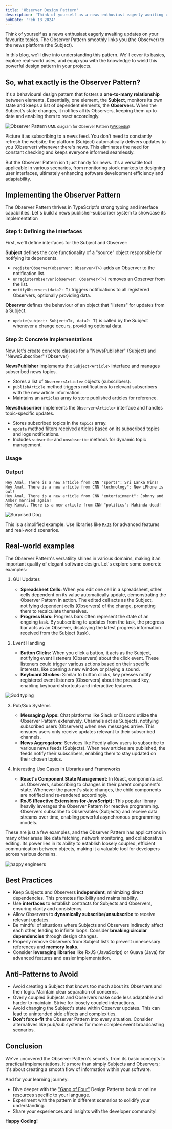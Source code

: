 ```yaml
---
title: 'Observer Design Pattern'
description: 'Think of yourself as a news enthusiast eagerly awaiting updates on your favourite topics. The Observer Pattern smoothly links you (the Observer) to the news platform (the Subject).'
pubDate: 'Feb 18 2024'
---
```


Think of yourself as a news enthusiast eagerly awaiting updates on your favourite topics. The Observer Pattern smoothly links you (the Observer) to the news platform (the Subject).

In this blog, we'll dive into understanding this pattern. We'll cover its basics, explore real-world uses, and equip you with the knowledge to wield this powerful design pattern in your projects.

## So, what exactly is the Observer Pattern?

It's a behavioural design pattern that fosters a <strong>one-to-many relationship</strong> between elements. Essentially, one element, the <strong>Subject</strong>, monitors its own state and keeps a list of dependent elements, the <strong>Observers</strong>. When the Subject's state changes, it notifies all its Observers, keeping them up to date and enabling them to react accordingly.

![Observer Pattern](../../assets/images/blogs/observer-pattern.png)
<small>UML diagram for Observer Pattern (<a href="https://en.wikipedia.org/wiki/Observer_pattern" target="_blank" rel="noreferrer">Wikipedia</a>)</small>

Picture it as subscribing to a news feed. You don't need to constantly refresh the website; the platform (Subject) automatically delivers updates to you (Observer) whenever there's news. This eliminates the need for constant checking and keeps everyone informed seamlessly.

But the Observer Pattern isn't just handy for news. It's a versatile tool applicable in various scenarios, from monitoring stock markets to designing user interfaces, ultimately enhancing software development efficiency and adaptability.

## Implementing the Observer Pattern

The Observer Pattern thrives in TypeScript's strong typing and interface capabilities. Let's build a news publisher-subscriber system to showcase its implementation

### Step 1: Defining the Interfaces

First, we'll define interfaces for the Subject and Observer:

<script src="https://gist.github.com/LasithaPrabodha/adb52b3f274a2d468dc66d255a0f786e.js"></script>

<strong>Subject<T></strong> defines the core functionality of a "source" object responsible for notifying its dependents.

- `registerObserver(observer: Observer<T>)` adds an Observer to the notification list.
- `unregisterObserver(observer: Observer<T>)` removes an Observer from the list.
- `notifyObservers(data?: T)` triggers notifications to all registered Observers, optionally providing data.

<strong>Observer<T></strong> defines the behaviour of an object that "listens" for updates from a Subject.

- `update(subject: Subject<T>, data?: T)` is called by the Subject whenever a change occurs, providing optional data.

### Step 2: Concrete Implementations

Now, let's create concrete classes for a "NewsPublisher" (Subject) and "NewsSubscriber" (Observer)

<script src="https://gist.github.com/LasithaPrabodha/7937d28ba2e0615c0c01b2640712b7bf.js"></script>

<strong>NewsPublisher</strong> implements the `Subject<Article>` interface and manages subscribed news topics.

- Stores a list of `Observer<Article>` objects (subscribers).
- `publishArticle` method triggers notifications to relevant subscribers with the new article information.
- Maintains an `articles` array to store published articles for reference.

<strong>NewsSubscriber</strong> implements the `Observer<Article>` interface and handles topic-specific updates.

- Stores subscribed topics in the `topics` array.
- `update` method filters received articles based on its subscribed topics and logs notifications.
- Includes `subscribe` and `unsubscribe` methods for dynamic topic management.

### Usage

<script src="https://gist.github.com/LasithaPrabodha/b0fb3ec81550b10563d993a9f232a500.js"></script>

### Output

``` 
Hey Amal, There is a new article from CNN "sports": Sri Lanka Wins! 
Hey Amal, There is a new article from CNN "technology": New iPhone is out! 
Hey Amal, There is a new article from CNN "entertainment": Johnny and Amber married again! 
Hey Kamal, There is a new article from CNN "politics": Mahinda dead!

```

![Surprised Dog](../../assets/images/blogs/surprised-dog.gif)

This is a simplified example. Use libraries like <a href="https://rxjs.dev/guide/overview" target="_blank" rel="noreferrer">`RxJS`</a> for advanced features and real-world scenarios.

## Real-world examples

The Observer Pattern's versatility shines in various domains, making it an important quality of elegant software design. Let's explore some concrete examples:

1. GUI Updates
   - <strong>Spreadsheet Cells:</strong> When you edit one cell in a spreadsheet, other cells dependent on its value automatically update, demonstrating the Observer Pattern in action. The edited cell acts as the Subject, notifying dependent cells (Observers) of the change, prompting them to recalculate themselves.
   - <strong>Progress Bars:</strong> Progress bars often represent the state of an ongoing task. By subscribing to updates from the task, the progress bar acts as an Observer, displaying the latest progress information received from the Subject (task).

2. Event Handling
   - <strong>Button Clicks:</strong> When you click a button, it acts as the Subject, notifying event listeners (Observers) about the click event. These listeners could trigger various actions based on their specific interests, like opening a new window or playing a sound.
   - <strong>Keyboard Strokes:</strong> Similar to button clicks, key presses notify registered event listeners (Observers) about the pressed key, enabling keyboard shortcuts and interactive features.

![God typing](../../assets/images/blogs/typing.gif)

3. Pub/Sub Systems
   - <strong>Messaging Apps:</strong> Chat platforms like Slack or Discord utilize the Observer Pattern extensively. Channels act as Subjects, notifying subscribed users (Observers) when new messages arrive. This ensures users only receive updates relevant to their subscribed channels.
   - <strong>News Aggregators:</strong> Services like Feedly allow users to subscribe to various news feeds (Subjects). When new articles are published, the feeds notify their subscribers, enabling them to stay updated on their chosen topics.

4. Interesting Use Cases in Libraries and Frameworks
   - <strong>React's Component State Management:</strong> In React, components act as Observers, subscribing to changes in their parent component's state. Whenever the parent's state changes, the child components are notified and re-rendered accordingly.
   - <strong>RxJS (Reactive Extensions for JavaScript):</strong> This popular library heavily leverages the Observer Pattern for reactive programming. Observers subscribe to Observables (Subjects) and receive data streams over time, enabling powerful asynchronous programming models.

These are just a few examples, and the Observer Pattern has applications in many other areas like data fetching, network monitoring, and collaborative editing. Its power lies in its ability to establish loosely coupled, efficient communication between objects, making it a valuable tool for developers across various domains.

![happy engineers](../../assets/images/blogs/happy-engineers.gif)

## Best Practices

- Keep Subjects and Observers <strong>independent</strong>, minimizing direct dependencies. This promotes flexibility and maintainability.
- Use <strong>interfaces</strong> to establish contracts for Subjects and Observers, ensuring clarity and consistency.
- Allow Observers to <strong>dynamically subscribe/unsubscribe</strong> to receive relevant updates.
- Be mindful of situations where Subjects and Observers indirectly affect each other, leading to infinite loops. Consider <strong>breaking circular dependencies</strong> through design changes.
- Properly remove Observers from Subject lists to prevent unnecessary references and <strong>memory leaks.</strong>
- Consider <strong>leveraging libraries</strong> like RxJS (JavaScript) or Guava (Java) for advanced features and easier implementation.


## Anti-Patterns to Avoid

- Avoid creating a Subject that knows too much about its Observers and their logic. Maintain clear separation of concerns.
- Overly coupled Subjects and Observers make code less adaptable and harder to maintain. Strive for loosely coupled interactions.
- Avoid changing the Subject's state within Observer updates. This can lead to unintended side effects and complexities.
- <strong>Don't force-fit</strong> the Observer Pattern into every situation. Consider alternatives like pub/sub systems for more complex event broadcasting scenarios.

## Conclusion

We've uncovered the Observer Pattern's secrets, from its basic concepts to practical implementations. It's more than simply Subjects and Observers; it's about creating a smooth flow of information within your software.

And for your learning journey:

- Dive deeper with the <a href="https://www.amazon.com/gp/product/0201633612/" target="_blank" rel="noreferrer">"Gang of Four"</a> Design Patterns book or online resources specific to your language.
- Experiment with the pattern in different scenarios to solidify your understanding.
- Share your experiences and insights with the developer community!

<strong>Happy Coding!</strong>